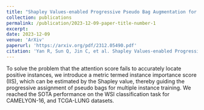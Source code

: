 ```yaml
---
title: "Shapley Values-enabled Progressive Pseudo Bag Augmentation for Whole Slide Image Classification"
collection: publications
permalink: /publication/2023-12-09-paper-title-number-1
excerpt: 
date: 2023-12-09
venue: 'ArXiv'
paperurl: 'https://arxiv.org/pdf/2312.05490.pdf'
citation: 'Yan R, Sun Q, Jin C, et al. Shapley Values-enabled Progressive Pseudo Bag Augmentation for Whole Slide Image Classification[J]. arXiv preprint arXiv:2312.05490, 2023.'
---
```


To solve the problem that the attention score fails to accurately locate positive instances, we introduce a metric termed instance importance score (IIS), which can be estimated by the Shapley value, thereby guiding the progressive assignment of pseudo bags for multiple instance training. We reached the SOTA performance on the WSI classification task for CAMELYON-16, and TCGA-LUNG datasets.
